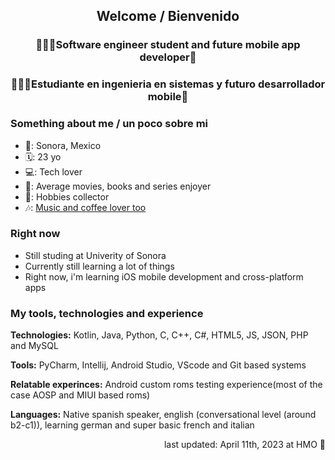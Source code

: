 <h2 align="center" >Welcome / Bienvenido</h2>
<h3 align="center" >👨🏻‍🎓Software engineer student and future mobile app developer🚀</h3>
<h3 align="center" >👨🏻‍🎓Estudiante en ingenieria en sistemas y futuro desarrollador mobile🚀</h3>


<h3>Something about me / un poco sobre mi</h3>
<ul>
    <li>📍: Sonora, Mexico </li>
    <li>🗓️: 23 yo</li>
    <li>💻: Tech lover</li>
    <li>📕: Average movies, books and series enjoyer</li>
    <li>🎼: Hobbies collector</li>
    <li>🎶: <a href="https://open.spotify.com/user/r73y49vrt3kw6q66fx2wzxbjj?si=4120b2805ff44e4a">Music and coffee lover too</a></li>
</ul>

<h3>Right now </h3>
<ul>
    <li>Still studing at Univerity of Sonora</li>
    <li>Currently still learning a lot of things</li>
    <li>Right now, i'm learning iOS mobile development and cross-platform apps</li>
</ul>
<h3>My tools, technologies and experience</h3>
<p><b>Technologies:</b> Kotlin, Java, Python, C, C++, C#, HTML5, JS, JSON, PHP and MySQL</p>
<p><b>Tools:</b> PyCharm, Intellij, Android Studio, VScode and Git based systems</p>
<p><b>Relatable experinces:</b> Android custom roms testing experience(most of the case AOSP and MIUI based roms)</p>
<p><b>Languages:</b> Native spanish speaker, english (conversational level (around b2-c1)), learning german and super basic french and italian</p>



<div align="right">
    <p>last updated: April 11th, 2023 at HMO 🤠</p>
</div>

